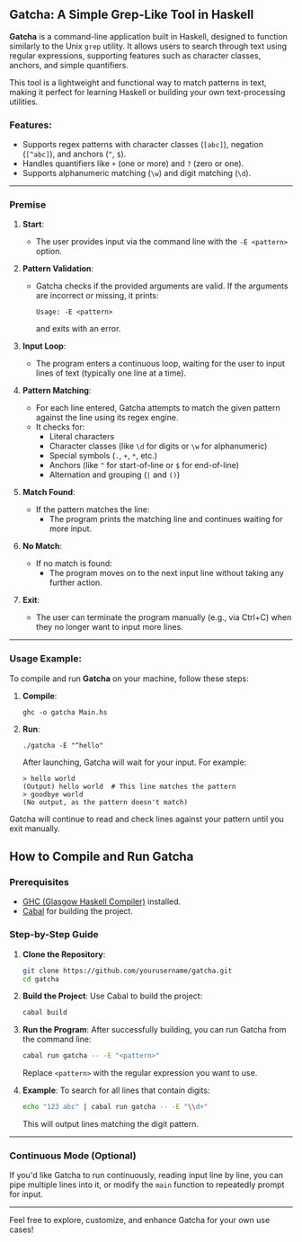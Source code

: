 ## Gatcha: A Simple Grep-Like Tool in Haskell

**Gatcha** is a command-line application built in Haskell, designed to function similarly to the Unix `grep` utility. It allows users to search through text using regular expressions, supporting features such as character classes, anchors, and simple quantifiers.

This tool is a lightweight and functional way to match patterns in text, making it perfect for learning Haskell or building your own text-processing utilities.

### Features:
- Supports regex patterns with character classes (`[abc]`), negation (`[^abc]`), and anchors (`^`, `$`).
- Handles quantifiers like `+` (one or more) and `?` (zero or one).
- Supports alphanumeric matching (`\w`) and digit matching (`\d`).

---
### Premise

1. **Start**: 
   - The user provides input via the command line with the `-E <pattern>` option.
   
2. **Pattern Validation**:
   - Gatcha checks if the provided arguments are valid. If the arguments are incorrect or missing, it prints: 
     ```
     Usage: -E <pattern>
     ```
     and exits with an error.

3. **Input Loop**:
   - The program enters a continuous loop, waiting for the user to input lines of text (typically one line at a time).

4. **Pattern Matching**:
   - For each line entered, Gatcha attempts to match the given pattern against the line using its regex engine.
   - It checks for:
     - Literal characters
     - Character classes (like `\d` for digits or `\w` for alphanumeric)
     - Special symbols (`.`, `+`, `*`, etc.)
     - Anchors (like `^` for start-of-line or `$` for end-of-line)
     - Alternation and grouping (`|` and `()`)

5. **Match Found**:
   - If the pattern matches the line:
     - The program prints the matching line and continues waiting for more input.
   
6. **No Match**:
   - If no match is found:
     - The program moves on to the next input line without taking any further action.

7. **Exit**:
   - The user can terminate the program manually (e.g., via Ctrl+C) when they no longer want to input more lines.

---

### Usage Example:

To compile and run **Gatcha** on your machine, follow these steps:

1. **Compile**:
   ```
   ghc -o gatcha Main.hs
   ```

2. **Run**:
   ```
   ./gatcha -E "^hello"
   ```

   After launching, Gatcha will wait for your input. For example:

   ```
   > hello world
   (Output) hello world  # This line matches the pattern
   > goodbye world
   (No output, as the pattern doesn't match)
   ```

Gatcha will continue to read and check lines against your pattern until you exit manually.

## How to Compile and Run Gatcha

### Prerequisites
- [GHC (Glasgow Haskell Compiler)](https://www.haskell.org/ghc/) installed.
- [Cabal](https://www.haskell.org/cabal/) for building the project.

### Step-by-Step Guide

1. **Clone the Repository**:
   ```bash
   git clone https://github.com/yourusername/gatcha.git
   cd gatcha
   ```

2. **Build the Project**:
   Use Cabal to build the project:
   ```bash
   cabal build
   ```

3. **Run the Program**:
   After successfully building, you can run Gatcha from the command line:
   ```bash
   cabal run gatcha -- -E "<pattern>"
   ```
   Replace `<pattern>` with the regular expression you want to use.

4. **Example**:
   To search for all lines that contain digits:
   ```bash
   echo "123 abc" | cabal run gatcha -- -E "\\d+"
   ```
   This will output lines matching the digit pattern.

---

### Continuous Mode (Optional)

If you'd like Gatcha to run continuously, reading input line by line, you can pipe multiple lines into it, or modify the `main` function to repeatedly prompt for input.

---

Feel free to explore, customize, and enhance Gatcha for your own use cases!
